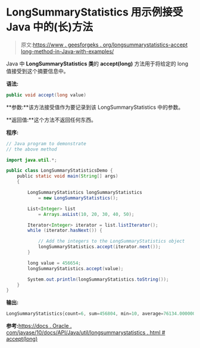 # LongSummaryStatistics 用示例接受 Java 中的(长)方法

> 原文:[https://www . geesforgeks . org/longsummarystatistics-accept long-method-in-Java-with-examples/](https://www.geeksforgeeks.org/longsummarystatistics-acceptlong-method-in-java-with-examples/)

Java 中 **LongSummaryStatistics 类**的 **accept(long)** 方法用于将给定的 long 值接受到这个摘要信息中。

**语法:**

```java
public void accept(long value)

```

**参数:**该方法接受值作为要记录到该 LongSummaryStatistics 中的参数。

**返回值:**这个方法不返回任何东西。

**程序:**

```java
// Java program to demonstrate
// the above method

import java.util.*;

public class LongSummaryStatisticsDemo {
    public static void main(String[] args)
    {

        LongSummaryStatistics longSummaryStatistics
            = new LongSummaryStatistics();

        List<Integer> list
            = Arrays.asList(10, 20, 30, 40, 50);

        Iterator<Integer> iterator = list.listIterator();
        while (iterator.hasNext()) {

            // Add the integers to the LongSummaryStatistics object
            longSummaryStatistics.accept(iterator.next());
        }

        long value = 456654;
        longSummaryStatistics.accept(value);

        System.out.println(longSummaryStatistics.toString());
    }
}
```

**输出:**

```java
LongSummaryStatistics{count=6, sum=456804, min=10, average=76134.000000, max=456654}

```

**参考:**[https://docs . Oracle . com/javase/10/docs/API/Java/util/longsummarystatistics . html # accept(long)](https://docs.oracle.com/javase/10/docs/api/java/util/LongSummaryStatistics.html#accept(long))